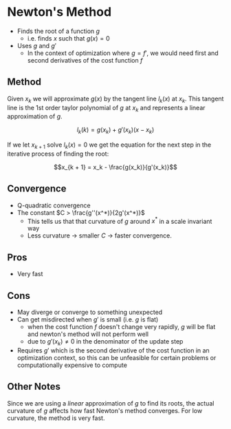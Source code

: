 
# Newton's Method

- Finds the root of a function $g$ 
    - i.e. finds $x$ such that $g(x) = 0$
- Uses $g$ and $g'$ 
    - In the context of optimization where $g = f'$, we would need first and second derivatives of the cost function $f$ 

## Method

Given $x_k$  we will approximate $g(x)$ by the tangent line $l_k(x)$ at $x_k$. This tangent line is the 1st order taylor polynomial of $g$ at $x_k$ and represents a linear approximation of $g$.

$$ l_k(k) = g(x_k) + g'(x_k)(x - x_k)$$

If we let $x_{k+1}$ solve $l_k(x) = 0$ we get the equation for the next step in the iterative process of finding the root:

$$x_{k + 1} = x_k - \frac{g(x_k)}{g'(x_k)}$$

## Convergence 

- Q-quadratic convergence 
- The constant $C > \frac{g''(x^*)}{2g'(x^*)}$
    - This tells us that that curvature of $g$ around $x^*$ in a scale invariant way 
    - Less curvature -> smaller $C$ -> faster convergence.

## Pros

- Very fast 

## Cons

- May diverge or converge to something unexpected
- Can get misdirected when $g'$ is small (i.e. $g$ is flat)
    - when the cost function $f$ doesn't change very rapidly, $g$ will be flat and newton's method will not perform well
    - due to  $g'(x_k) \neq 0$ in the denominator of the update step 
- Requires $g'$ which is the second derivative of the cost function in an optimization context, so this can be unfeasible for certain problems or computationally expensive to compute 

## Other Notes

Since we are using a *linear* approximation of $g$ to find its roots, the actual curvature of $g$ affects how fast Newton's method converges. For low curvature, the method is very fast. 



